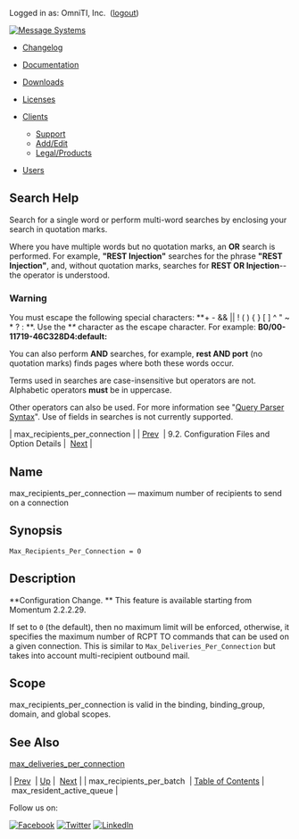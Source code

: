 Logged in as: OmniTI, Inc.  ([logout](https://support.messagesystems.com/logout.php))

[![Message Systems](https://support.messagesystems.com/images/ms-white205.png)](https://support.messagesystems.com/start.php) 

*   [Changelog](https://support.messagesystems.com/start.php?show=changelog)
*   [Documentation](https://support.messagesystems.com/docs/)
*   [Downloads](https://support.messagesystems.com/start.php)

*   [Licenses](https://support.messagesystems.com/license_summary.php)
*   <a href="">Clients</a>
    *   [Support](https://support.messagesystems.com/cs.php)
    *   [Add/Edit](https://support.messagesystems.com/edit_client.php)
    *   [Legal/Products](https://support.messagesystems.com/edit_products.php)
*   [Users](https://support.messagesystems.com/edit_customer.php)

## Search Help

Search for a single word or perform multi-word searches by enclosing your search in quotation marks.

Where you have multiple words but no quotation marks, an **OR** search is performed. For example, **"REST Injection"** searches for the phrase **"REST Injection"**, and, without quotation marks, searches for **REST OR Injection**--the operator is understood.

### Warning

You must escape the following special characters: **+ - && || ! ( ) { } [ ] ^ " ~ * ? : \**. Use the **\** character as the escape character. For example: **B0/00-11719-46C328D4\:default\:**

You can also perform **AND** searches, for example, **rest AND port** (no quotation marks) finds pages where both these words occur.

Terms used in searches are case-insensitive but operators are not. Alphabetic operators **must** be in uppercase.

Other operators can also be used. For more information see "[Query Parser Syntax](https://lucene.apache.org/core/old_versioned_docs/versions/3_0_0/queryparsersyntax.html)". Use of fields in searches is not currently supported.

| max_recipients_per_connection |
| [Prev](conf.ref.max_recipients_per_batch.php)  | 9.2. Configuration Files and Option Details |  [Next](conf.ref.max_resident_active_queue.php) |

<a name="conf.ref.max_recipients_per_connection"></a>
## Name

max_recipients_per_connection — maximum number of recipients to send on a connection

## Synopsis

`Max_Recipients_Per_Connection = 0`

<a name="idp5775152"></a>
## Description

**Configuration Change. ** This feature is available starting from Momentum 2.2.2.29.

If set to `0` (the default), then no maximum limit will be enforced, otherwise, it specifies the maximum number of RCPT TO commands that can be used on a given connection. This is similar to `Max_Deliveries_Per_Connection` but takes into account multi-recipient outbound mail.

<a name="idp5780640"></a>
## Scope

max_recipients_per_connection is valid in the binding, binding_group, domain, and global scopes.

<a name="idp5782336"></a>
## See Also

[max_deliveries_per_connection](conf.ref.max_deliveries_per_connection.php "max_deliveries_per_connection")

| [Prev](conf.ref.max_recipients_per_batch.php)  | [Up](conf.ref.files.php) |  [Next](conf.ref.max_resident_active_queue.php) |
| max_recipients_per_batch  | [Table of Contents](index.php) |  max_resident_active_queue |

Follow us on:

[![Facebook](https://support.messagesystems.com/images/icon-facebook.png)](http://www.facebook.com/messagesystems) [![Twitter](https://support.messagesystems.com/images/icon-twitter.png)](http://twitter.com/#!/MessageSystems) [![LinkedIn](https://support.messagesystems.com/images/icon-linkedin.png)](http://www.linkedin.com/company/message-systems)